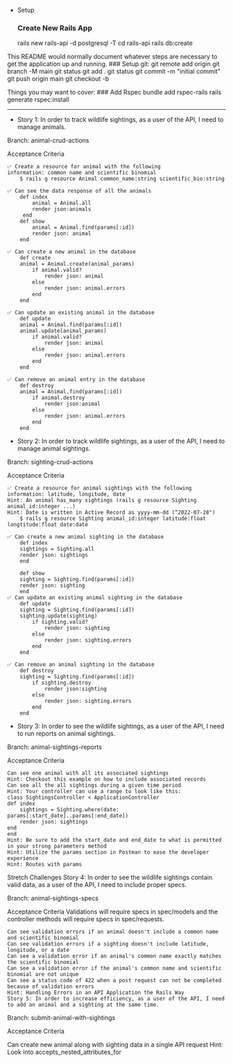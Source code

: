 * Setup 
    ### Create New Rails App
    rails new rails-api -d postgresql -T
    cd rails-api
    rails db:create

This README would normally document whatever steps are necessary to get the
application up and running.
    ### Setup git:
    git remote add origin <github link>
    git branch -M main
    git status
    git add .
    git status
    git commit -m "initial commit"
    git push origin main
    git checkout -b 

Things you may want to cover:
    ### Add Rspec
    bundle add rspec-rails
    rails generate rspec:install


---------------------------------------------------------------------------------

* Story 1: In order to track wildlife sightings, as a user of the API, I need to manage animals.

Branch: animal-crud-actions

Acceptance Criteria

    ✅ Create a resource for animal with the following 
    information: common name and scientific binomial
        $ rails g resource Animal common_name:string scientific_bio:string

    ✅ Can see the data response of all the animals
        def index
            animal = Animal.all 
            render json:animals
         end
        def show
            animal = Animal.find(params[:id])
            render json: animal
        end

    ✅ Can create a new animal in the database
        def create
        animal = Animal.create(animal_params)
            if animal.valid?
                render json: animal
            else 
                render json: animal.errors
            end
        end

    ✅ Can update an existing animal in the database
        def update
        animal = Animal.find(params[:id])
        animal.update(animal_params)
            if animal.valid?
                render json: animal
            else    
                render json: animal.errors
            end
        end

    ✅ Can remove an animal entry in the database
        def destroy
        animal = Animal.find(params[:id])
            if animal.destroy   
                render json:animal
            else    
                render json: animal.errors
            end
        end

* Story 2: In order to track wildlife sightings, as a user of the API, I need to manage animal sightings.

Branch: sighting-crud-actions

Acceptance Criteria

    ✅ Create a resource for animal sightings with the following information: latitude, longitude, date
    Hint: An animal has_many sightings (rails g resource Sighting animal_id:integer ...)
    Hint: Date is written in Active Record as yyyy-mm-dd (“2022-07-28")
        $ rails g resource Sighting animal_id:integer latitude:float longtitude:float date:date

    ✅ Can create a new animal sighting in the database
        def index
        sightings = Sighting.all 
        render json: sightings
        end

        def show
        sighting = Sighting.find(params[:id])
        render json: sighting
        end
    ✅ Can update an existing animal sighting in the database
        def update
        sighting = Sighting.find(params[:id])
        sighting.update(sighting)
            if sighting.valid?
                render json: sighting
            else    
                render json: sighting.errors
            end
        end

    ✅ Can remove an animal sighting in the database
        def destroy
        sighting = Sighting.find(params[:id])
            if sighting.destroy   
                render json:sighting
            else    
                render json: sighting.errors
            end
        end

* Story 3: In order to see the wildlife sightings, as a user of the API, I need to run reports on animal sightings.

Branch: animal-sightings-reports

Acceptance Criteria

    Can see one animal with all its associated sightings
    Hint: Checkout this example on how to include associated records
    Can see all the all sightings during a given time period
    Hint: Your controller can use a range to look like this:
    class SightingsController < ApplicationController
    def index
        sightings = Sighting.where(date: params[:start_date]..params[:end_date])
        render json: sightings
    end
    end
    Hint: Be sure to add the start_date and end_date to what is permitted in your strong parameters method
    Hint: Utilize the params section in Postman to ease the developer experience
    Hint: Routes with params


Stretch Challenges
Story 4: In order to see the wildlife sightings contain valid data, as a user of the API, I need to include proper specs.

Branch: animal-sightings-specs

Acceptance Criteria
Validations will require specs in spec/models and the controller methods will require specs in spec/requests.

    Can see validation errors if an animal doesn't include a common name and scientific binomial
    Can see validation errors if a sighting doesn't include latitude, longitude, or a date
    Can see a validation error if an animal's common name exactly matches the scientific binomial
    Can see a validation error if the animal's common name and scientific binomial are not unique
    Can see a status code of 422 when a post request can not be completed because of validation errors
    Hint: Handling Errors in an API Application the Rails Way
    Story 5: In order to increase efficiency, as a user of the API, I need to add an animal and a sighting at the same time.

Branch: submit-animal-with-sightings

Acceptance Criteria

Can create new animal along with sighting data in a single API request
Hint: Look into accepts_nested_attributes_for